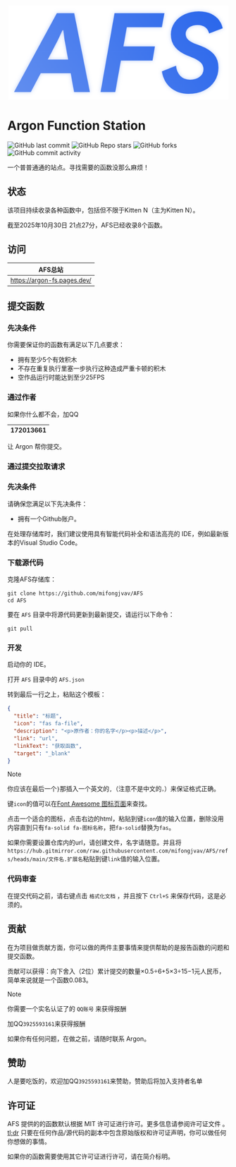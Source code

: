 <p align="center">
  <img width="500" src="/AFS.png">
</p>

# Argon Function Station

![GitHub last commit](https://img.shields.io/github/last-commit/mifongjvav/AFS?display_timestamp=committer) ![GitHub Repo stars](https://img.shields.io/github/stars/mifongjvav/AFS) ![GitHub forks](https://img.shields.io/github/forks/mifongjvav/AFS) ![GitHub commit activity](https://img.shields.io/github/commit-activity/t/mifongjvav/AFS)

一个普普通通的站点。寻找需要的函数没那么麻烦！

## 状态

该项目持续收录各种函数中，包括但不限于Kitten N（主为Kitten N）。

截至2025年10月30日 21点27分，AFS已经收录8个函数。

## 访问

|AFS总站|
|--|
|<https://argon-fs.pages.dev/>|

## 提交函数

### 先决条件

你需要保证你的函数有满足以下几点要求：

- 拥有至少5个有效积木
- 不存在重复执行里塞一步执行这种造成严重卡顿的积木
- 空作品运行时能达到至少25FPS

### 通过作者

如果你什么都不会，加QQ

|172013661|
|--|

让 Argon 帮你提交。

### 通过提交拉取请求

### 先决条件

请确保您满足以下先决条件：

- 拥有一个Github账户。

在处理存储库时，我们建议使用具有智能代码补全和语法高亮的 IDE，例如最新版本的Visual Studio Code。

### 下载源代码

克隆AFS存储库：

```shell
git clone https://github.com/mifongjvav/AFS
cd AFS
```

要在 `AFS` 目录中将源代码更新到最新提交，请运行以下命令：

```shell
git pull
```

### 开发

启动你的 IDE。

打开 `AFS` 目录中的 `AFS.json`

转到最后一行之上，粘贴这个模板：

```json
{
  "title": "标题",
  "icon": "fas fa-file",
  "description": "<p>原作者：你的名字</p><p>描述</p>",
  "link": "url",
  "linkText": "获取函数",
  "target": "_blank"
}
```

> [!NOTE]
> 你应该在最后一个`}`那插入一个英文的`,`（注意不是中文的`，`）来保证格式正确。
>
> 键`icon`的值可以在[Font Awesome 图标页面](https://fontawesome.com/search?f=classic&s=solid&o=r)来查找。
>
> 点击一个适合的图标，点击右边的html，粘贴到键`icon`值的输入位置，删除没用内容直到只有`fa-solid fa-图标名称`，把`fa-solid`替换为`fas`。
>
> 如果你需要设置仓库内的url，请创建文件，名字请随意。并且将`https://hub.gitmirror.com/raw.githubusercontent.com/mifongjvav/AFS/refs/heads/main/文件名.扩展名`粘贴到键`link`值的输入位置。

### 代码审查

在提交代码之前，请右键点击 `格式化文档` ，并且按下 `Ctrl+S` 来保存代码，这是必须的。

## 贡献

在为项目做贡献方面，你可以做的两件主要事情来提供帮助的是报告函数的问题和提交函数。

贡献可以获得：向下舍入（2位）累计提交的数量×0.5÷6+5×3÷15−1元人民币，简单来说就是一个函数0.083。

> [!NOTE]
> 你需要一个实名认证了的 `QQ账号` 来获得报酬
>
> 加QQ`3925593161`来获得报酬

如果你有任何问题，在做之前，请随时联系 Argon。

## 赞助

人是要吃饭的，欢迎加QQ`3925593161`来赞助，赞助后将加入支持者名单

## 许可证

AFS 提供的的函数默认根据 MIT 许可证进行许可。更多信息请参阅许可证文件 。[tl;dr](https://tldrlegal.com/license/mit-license) 只要在任何作品/源代码的副本中包含原始版权和许可证声明，你可以做任何你想做的事情。

如果你的函数需要使用其它许可证进行许可，请在简介标明。
